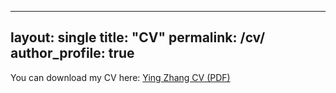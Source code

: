 
---
layout: single
title: "CV"
permalink: /cv/
author_profile: true
---

You can download my CV here: [Ying Zhang CV (PDF)](/files/YingZhang-CV.pdf)

